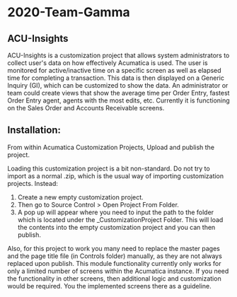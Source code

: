 # 2020-Team-Gamma

## ACU-Insights 

ACU-Insights is a customization project that allows system administrators to collect user's data on how effectively Acumatica is used. The user is monitored for active/inactive time on a specific screen as well as elapsed time for completing a transaction. This data is then displayed on a Generic Inquiry (GI), which can be customized to show the data. An administrator or team could create views that show the average time per Order Entry, fastest Order Entry agent, agents with the most edits, etc. Currently it is functioning on the Sales Order and Accounts Receivable screens.

## Installation:
From within Acumatica Customization Projects, Upload and publish the project.

Loading this customization project is a bit non-standard. Do not try to import as a normal .zip, which is the usual way of importing customization projects. Instead:
1) Create a new empty customization project.
2) Then go to Source Control > Open Project From Folder.
3) A pop up will appear where you need to input the path to the folder which is located under the _CustomizationProject Folder. This will load the contents into the empty customization project and you can then publish. 

Also, for this project to work you many need to replace the master pages and the page title file (in Controls folder) manually, as they are not always replaced upon publish. This module functionality currently only works for only a limited number of screens within the Acumatica instance. If you need the functionality in other screens, then additional logic and customization would be required. You the implemented screens there as a guideline. 
